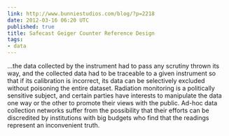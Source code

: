 ```yaml
---
link: http://www.bunniestudios.com/blog/?p=2218
date: 2012-03-16 06:20 UTC
published: true
title: Safecast Geiger Counter Reference Design
tags:
- data
---
```


...the data collected by the instrument had to pass any scrutiny thrown its way, and the collected data had to be traceable to a given instrument so that if its calibration is incorrect, its data can be selectively excluded without poisoning the entire dataset. Radiation monitoring is a politically sensitive subject, and certain parties have interests to manipulate the data one way or the other to promote their views with the public. Ad-hoc data collection networks suffer from the possibility that their efforts can be discredited by institutions with big budgets who find that the readings represent an inconvenient truth.
